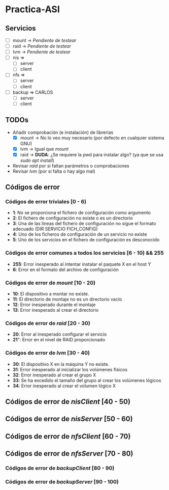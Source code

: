 # Practica-ASI
## Servicios
- [ ] mount -> *Pendiente de testear*
- [ ] raid -> *Pendiente de testear*
- [ ] lvm -> *Pendiente de testear*
- [ ] nis =>
  + [ ] server
  + [ ] client
- [ ] nfs =>
  + [ ] server
  + [ ] client
- [ ] backup => CARLOS
  + [ ] server
  + [ ] client

## TODOs
- Añadir comprobación (e instalación) de librerías
  + [x] mount -> No lo veo muy necesario (por defecto en cualquier sistema GNU)
  + [x] lvm   -> Igual que *mount*
  + [x] raid  -> **DUDA**: ¿Se requiere la pwd para instalar algo? (ya que se usa *sudo apt install*)
- Revisar *raid* por si faltan parámetros o comprobaciones
- Revisar *lvm* (por si falta o hay algo mal)

## Códigos de error
### Códigos de error triviales [0 - 6)
- **1**: No se proporciona el fichero de configuración como argumento
- **2**: El fichero de configuración no existe o es un directorio
- **3**: Una de las líneas del fichero de configuración no sigue el formato adecuado (DIR SERVICIO FICH_CONFIG)
- **4**: Uno de los ficheros de configuración de un servicio no existe
- **5**: Uno de los servicios en el fichero de configuración es desconocido

### Códigos de error comunes a todos los servicios [6 - 10) && 255
- **255**: Error inesperado al intentar instalar el paquete X en el host Y
- **6**: Error en el formato del archivo de configuración

### Códigos de error de *mount* [10 - 20)
- **10**: El dispositivo a montar no existe.
- **11**: El directorio de montaje no es un directorio vacío
- **12**: Error inesperado durante el montaje
- **13**: Error inesperado al crear el directorio

### Códigos de error de *raid* [20 - 30)
- **20**: Error al inesperado configurar el servicio
- **21**": Error en el nivel de RAID proporcionado

### Códigos de error de *lvm* [30 - 40)
- **30**: El dispositivo X en la máquina Y no existe.
- **31**: Error inesperado al inicializar los volúmenes físicos
- **32**: Error inesperado al crear el grupo X
- **33**: Se ha excedido el tamaño del grupo al crear los volúmenes lógicos
- **34**: Error inesperado al crear el volumen lógico X

## Códigos de error de *nisClient* [40 - 50)

## Códigos de error de *nisServer* [50 - 60)

## Códigos de error de *nfsClient* [60 - 70)

## Códigos de error de *nfsServer* [70 - 80)

### Códigos de error de *backupClient* [80 - 90)

### Códigos de error de *backupServer* [90 - 100)

